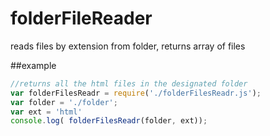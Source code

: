 # folderFileReader
reads files by extension from folder, returns array of files

##example

```javascript
//returns all the html files in the designated folder
var folderFilesReadr = require('./folderFilesReadr.js');
var folder = './folder';
var ext = 'html'
console.log( folderFilesReadr(folder, ext));
```